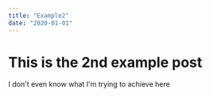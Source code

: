 ```yaml
---
title: "Example2"
date: "2020-01-01"
---
```

# This is the 2nd example post

I don't even know what I'm trying to achieve here